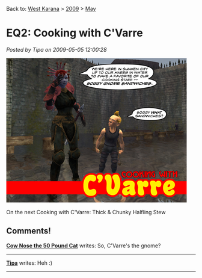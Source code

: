 Back to: [West Karana](/posts/westkarana.md) > [2009](/posts/2009/westkarana.md) > [May](./westkarana.md)
# EQ2: Cooking with C'Varre

*Posted by Tipa on 2009-05-05 12:00:28*

![Cooking with C'Varre](../../../uploads/2009/05/cookingwithcvarre.jpg "Cooking with C'Varre")

On the next Cooking with C'Varre: Thick & Chunky Halfling Stew

## Comments!

**[Cow Nose the 50 Pound Cat](http://cownosethe50poundcat.blogspot.com)** writes: So, C'Varre's the gnome?

---

**[Tipa](https://chasingdings.com)** writes: Heh :)

---

